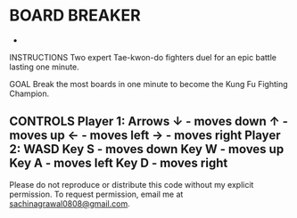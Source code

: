 # BOARD BREAKER 
-

INSTRUCTIONS
Two expert Tae-kwon-do fighters duel for an epic battle lasting one minute.

GOAL
Break the most boards in one minute to become the Kung Fu Fighting Champion.

CONTROLS
Player 1: Arrows
↓ - moves down
↑ - moves up
← - moves left
→ - moves right
Player 2: WASD
Key S - moves down
Key W - moves up
Key A - moves left
Key D - moves right
-
Please do not reproduce or distribute this code without my explicit permission. To request permission, email me at sachinagrawal0808@gmail.com.
